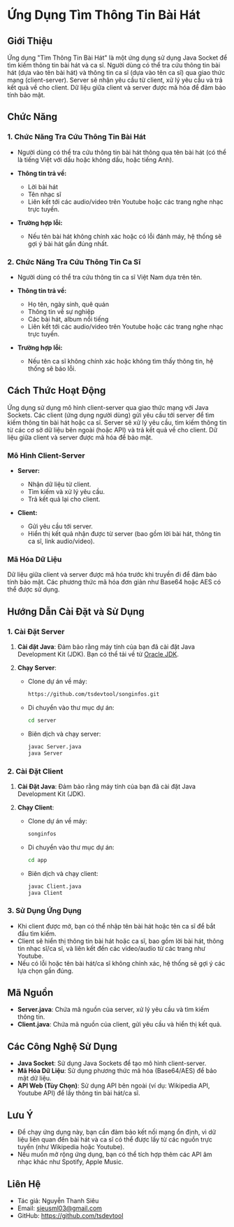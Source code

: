 # Ứng Dụng Tìm Thông Tin Bài Hát 

## Giới Thiệu

Ứng dụng "Tìm Thông Tin Bài Hát" là một ứng dụng sử dụng Java Socket để tìm kiếm thông tin bài hát và ca sĩ. Người dùng có thể tra cứu thông tin bài hát (dựa vào tên bài hát) và thông tin ca sĩ (dựa vào tên ca sĩ) qua giao thức mạng (client-server). Server sẽ nhận yêu cầu từ client, xử lý yêu cầu và trả kết quả về cho client. Dữ liệu giữa client và server được mã hóa để đảm bảo tính bảo mật.

## Chức Năng

### 1. Chức Năng Tra Cứu Thông Tin Bài Hát

- Người dùng có thể tra cứu thông tin bài hát thông qua tên bài hát (có thể là tiếng Việt với dấu hoặc không dấu, hoặc tiếng Anh).
- **Thông tin trả về:**
  - Lời bài hát
  - Tên nhạc sĩ
  - Liên kết tới các audio/video trên Youtube hoặc các trang nghe nhạc trực tuyến.
  
- **Trường hợp lỗi:**
  - Nếu tên bài hát không chính xác hoặc có lỗi đánh máy, hệ thống sẽ gợi ý bài hát gần đúng nhất.

### 2. Chức Năng Tra Cứu Thông Tin Ca Sĩ

- Người dùng có thể tra cứu thông tin ca sĩ Việt Nam dựa trên tên.
- **Thông tin trả về:**
  - Họ tên, ngày sinh, quê quán
  - Thông tin về sự nghiệp
  - Các bài hát, album nổi tiếng
  - Liên kết tới các audio/video trên Youtube hoặc các trang nghe nhạc trực tuyến.
  
- **Trường hợp lỗi:**
  - Nếu tên ca sĩ không chính xác hoặc không tìm thấy thông tin, hệ thống sẽ báo lỗi.

## Cách Thức Hoạt Động

Ứng dụng sử dụng mô hình client-server qua giao thức mạng với Java Sockets. Các client (ứng dụng người dùng) gửi yêu cầu tới server để tìm kiếm thông tin bài hát hoặc ca sĩ. Server sẽ xử lý yêu cầu, tìm kiếm thông tin từ các cơ sở dữ liệu bên ngoài (hoặc API) và trả kết quả về cho client. Dữ liệu giữa client và server được mã hóa để bảo mật.

### Mô Hình Client-Server

- **Server:**
  - Nhận dữ liệu từ client.
  - Tìm kiếm và xử lý yêu cầu.
  - Trả kết quả lại cho client.
  
- **Client:**
  - Gửi yêu cầu tới server.
  - Hiển thị kết quả nhận được từ server (bao gồm lời bài hát, thông tin ca sĩ, link audio/video).
  
### Mã Hóa Dữ Liệu

Dữ liệu giữa client và server được mã hóa trước khi truyền đi để đảm bảo tính bảo mật. Các phương thức mã hóa đơn giản như Base64 hoặc AES có thể được sử dụng.

## Hướng Dẫn Cài Đặt và Sử Dụng

### 1. Cài Đặt Server

1. **Cài đặt Java**: Đảm bảo rằng máy tính của bạn đã cài đặt Java Development Kit (JDK). Bạn có thể tải về từ [Oracle JDK](https://www.oracle.com/java/technologies/javase-jdk11-downloads.html).
   
2. **Chạy Server**:
   - Clone dự án về máy:
     ```bash
     https://github.com/tsdevtool/songinfos.git
     ```
   - Di chuyển vào thư mục dự án:
     ```bash
     cd server
     ```
   - Biên dịch và chạy server:
     ```bash
     javac Server.java
     java Server
     ```

### 2. Cài Đặt Client

1. **Cài Đặt Java**: Đảm bảo rằng máy tính của bạn đã cài đặt Java Development Kit (JDK).

2. **Chạy Client**:
   - Clone dự án về máy:
     ```bash
     songinfos
     ```
   - Di chuyển vào thư mục dự án:
     ```bash
     cd app
     ```
   - Biên dịch và chạy client:
     ```bash
     javac Client.java
     java Client
     ```

### 3. Sử Dụng Ứng Dụng

- Khi client được mở, bạn có thể nhập tên bài hát hoặc tên ca sĩ để bắt đầu tìm kiếm.
- Client sẽ hiển thị thông tin bài hát hoặc ca sĩ, bao gồm lời bài hát, thông tin nhạc sĩ/ca sĩ, và liên kết đến các video/audio từ các trang như Youtube.
- Nếu có lỗi hoặc tên bài hát/ca sĩ không chính xác, hệ thống sẽ gợi ý các lựa chọn gần đúng.

## Mã Nguồn

- **Server.java**: Chứa mã nguồn của server, xử lý yêu cầu và tìm kiếm thông tin.
- **Client.java**: Chứa mã nguồn của client, gửi yêu cầu và hiển thị kết quả.
  
## Các Công Nghệ Sử Dụng

- **Java Socket**: Sử dụng Java Sockets để tạo mô hình client-server.
- **Mã Hóa Dữ Liệu**: Sử dụng phương thức mã hóa (Base64/AES) để bảo mật dữ liệu.
- **API Web (Tùy Chọn)**: Sử dụng API bên ngoài (ví dụ: Wikipedia API, Youtube API) để lấy thông tin bài hát/ca sĩ.

## Lưu Ý

- Để chạy ứng dụng này, bạn cần đảm bảo kết nối mạng ổn định, vì dữ liệu liên quan đến bài hát và ca sĩ có thể được lấy từ các nguồn trực tuyến (như Wikipedia hoặc Youtube).
- Nếu muốn mở rộng ứng dụng, bạn có thể tích hợp thêm các API âm nhạc khác như Spotify, Apple Music.

## Liên Hệ

- Tác giả: Nguyễn Thanh Siêu
- Email: sieusml03@gmail.com
- GitHub: https://github.com/tsdevtool
